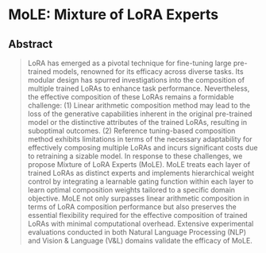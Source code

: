 # MoLE: Mixture of LoRA Experts

## Abstract
> LoRA has emerged as a pivotal technique for fine-tuning large pre-trained models, renowned for its efficacy across diverse tasks. Its modular design has spurred investigations into the composition of multiple trained LoRAs to enhance task performance. Nevertheless, the effective composition of these LoRAs remains a formidable challenge: (1) Linear arithmetic composition method may lead to the loss of the generative capabilities inherent in the original pre-trained model or the distinctive attributes of the trained LoRAs, resulting in suboptimal outcomes. (2) Reference tuning-based composition method exhibits limitations in terms of the necessary adaptability for effectively composing multiple LoRAs and incurs significant costs due to retraining a sizable model. In response to these challenges, we propose Mixture of LoRA Experts (MoLE). MoLE treats each layer of trained LoRAs as distinct experts and implements hierarchical weight control by integrating a learnable gating function within each layer to learn optimal composition weights tailored to a specific domain objective. MoLE not only surpasses linear arithmetic composition in terms of LoRA composition performance but also preserves the essential flexibility required for the effective composition of trained LoRAs with minimal computational overhead. Extensive experimental evaluations conducted in both Natural Language Processing (NLP) and Vision & Language (V&L) domains validate the efficacy of MoLE.
